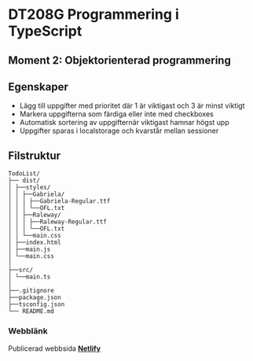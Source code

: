 # DT208G Programmering i TypeScript
## Moment 2: Objektorienterad programmering

## Egenskaper

- Lägg till uppgifter med prioritet där 1 är viktigast och 3 är minst viktigt
- Markera uppgifterna som färdiga eller inte med checkboxes
- Automatisk sortering av uppgifternär viktigast hamnar högst upp
- Uppgifter sparas i localstorage och kvarstår mellan sessioner

## Filstruktur
```
TodoList/ 
├── dist/
│ ├──styles/ 
│ │ ├──Gabriela/
│ │ │ ├──Gabriela-Regular.ttf
│ │ │ └──OFL.txt
│ │ ├──Raleway/
│ │ │ ├──Raleway-Regular.ttf
│ │ │ └──OFL.txt
│ │ └──main.css 
│ ├──index.html 
│ ├──main.js 
│ └──main.css 
│ 
├──src/ 
│ └──main.ts 
│ 
├──.gitignore 
├──package.json 
├──tsconfig.json 
└── README.md
```
### Webblänk

Publicerad webbsida
**[Netlify](https://priotodolist.netlify.app/)**  
